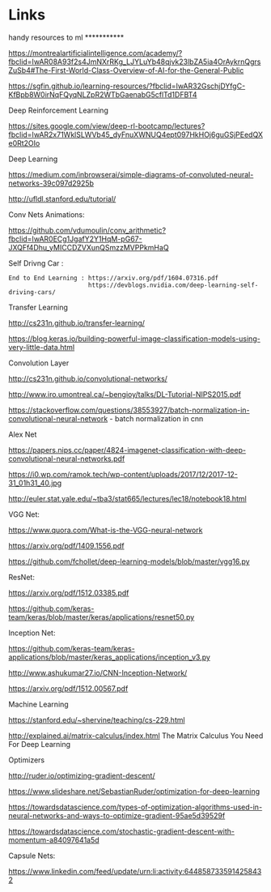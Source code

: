 # Links 

handy resources to ml ***********

https://montrealartificialintelligence.com/academy/?fbclid=IwAR08A93f2s4JmNXrRKg_LJYLuYb48qjvk23lbZA5ia4OrAykrnQgrsZuSb4#The-First-World-Class-Overview-of-AI-for-the-General-Public

https://sgfin.github.io/learning-resources/?fbclid=IwAR32GschjDYfgC-KfBpb8W0irNqFQyqNLZpR2WTbGaenabG5cflTd1DFBT4

Deep Reinforcement Learning

https://sites.google.com/view/deep-rl-bootcamp/lectures?fbclid=IwAR2x71WklSLWVb45_dyFnuXWNUQ4ept097HkHOj6guGSjPEedQXe0Rt2OIo

Deep Learning

https://medium.com/inbrowserai/simple-diagrams-of-convoluted-neural-networks-39c097d2925b

http://ufldl.stanford.edu/tutorial/

Conv Nets Animations: 

https://github.com/vdumoulin/conv_arithmetic?fbclid=IwAR0ECg1JgafY2Y1HqM-pG67-JXQFf4Dhu_yMICCDZVXunQSmzzMVPPkmHaQ

Self Drivng Car :

    End to End Learning : https://arxiv.org/pdf/1604.07316.pdf
                          https://devblogs.nvidia.com/deep-learning-self-driving-cars/

Transfer Learning 

http://cs231n.github.io/transfer-learning/

https://blog.keras.io/building-powerful-image-classification-models-using-very-little-data.html

Convolution Layer

http://cs231n.github.io/convolutional-networks/

http://www.iro.umontreal.ca/~bengioy/talks/DL-Tutorial-NIPS2015.pdf

https://stackoverflow.com/questions/38553927/batch-normalization-in-convolutional-neural-network - batch normalization in cnn

Alex Net

https://papers.nips.cc/paper/4824-imagenet-classification-with-deep-convolutional-neural-networks.pdf

https://i0.wp.com/ramok.tech/wp-content/uploads/2017/12/2017-12-31_01h31_40.jpg

http://euler.stat.yale.edu/~tba3/stat665/lectures/lec18/notebook18.html

VGG Net:

https://www.quora.com/What-is-the-VGG-neural-network

https://arxiv.org/pdf/1409.1556.pdf

https://github.com/fchollet/deep-learning-models/blob/master/vgg16.py

ResNet:

https://arxiv.org/pdf/1512.03385.pdf

https://github.com/keras-team/keras/blob/master/keras/applications/resnet50.py

Inception Net:

https://github.com/keras-team/keras-applications/blob/master/keras_applications/inception_v3.py

http://www.ashukumar27.io/CNN-Inception-Network/

https://arxiv.org/pdf/1512.00567.pdf
 
Machine Learning

https://stanford.edu/~shervine/teaching/cs-229.html

http://explained.ai/matrix-calculus/index.html       The Matrix Calculus You Need For Deep Learning

Optimizers

http://ruder.io/optimizing-gradient-descent/

https://www.slideshare.net/SebastianRuder/optimization-for-deep-learning

https://towardsdatascience.com/types-of-optimization-algorithms-used-in-neural-networks-and-ways-to-optimize-gradient-95ae5d39529f

https://towardsdatascience.com/stochastic-gradient-descent-with-momentum-a84097641a5d

Capsule Nets:

https://www.linkedin.com/feed/update/urn:li:activity:6448587335914258432
